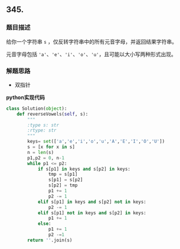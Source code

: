 ## 345.
### 题目描述
给你一个字符串 `s` ，仅反转字符串中的所有元音字母，并返回结果字符串。

元音字母包括 `'a'`、`'e'`、`'i'`、`'o'`、`'u'`，且可能以大小写两种形式出现。

### 解题思路
- 双指针

**python实现代码**
```python
class Solution(object):
    def reverseVowels(self, s):
        """
        :type s: str
        :rtype: str
        """
        keys= set(['a','e','i','o','u','A','E','I','O','U'])
        s = [x for x in s]
        n = len(s)
        p1,p2 = 0, n-1
        while p1 <= p2:
            if s[p1] in keys and s[p2] in keys:
                tmp = s[p1]
                s[p1] = s[p2]
                s[p2] = tmp
                p1 += 1
                p2 -= 1
            elif s[p1] in keys and s[p2] not in keys:
                p2 -= 1
            elif s[p1] not in keys and s[p2] in keys:
                p1 += 1
            else:
                p1 += 1
                p2 -=1
        return ''.join(s)
```

